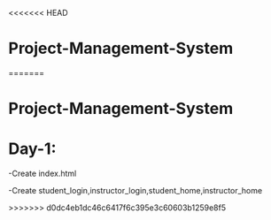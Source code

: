 <<<<<<< HEAD
# Project-Management-System
=======
# Project-Management-System

<h1>Day-1:</h1>
<p>-Create index.html</p>
<p>-Create student_login,instructor_login,student_home,instructor_home</p>
>>>>>>> d0dc4eb1dc46c6417f6c395e3c60603b1259e8f5
